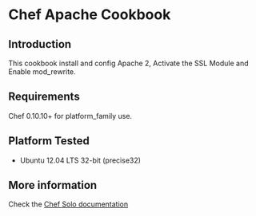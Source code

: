 Chef Apache Cookbook
====

## Introduction

This cookbook install and config Apache 2, Activate the SSL Module and Enable mod_rewrite.

## Requirements

Chef 0.10.10+ for platform_family use.

## Platform Tested

- Ubuntu 12.04 LTS 32-bit (precise32)

## More information
Check the [Chef Solo documentation](https://docs.chef.io/chef_solo.html)